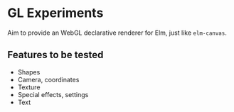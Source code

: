 # GL Experiments

Aim to provide an WebGL declarative renderer for Elm, just like `elm-canvas`.

## Features to be tested

- Shapes
- Camera, coordinates
- Texture
- Special effects, settings
- Text
